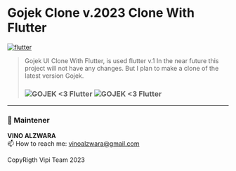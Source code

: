 # Gojek Clone v.2023 Clone With Flutter
[![flutter][]][web flutter] <br>
> Gojek UI Clone With Flutter, is used flutter v.1
In the near future this project will not have any changes. But I plan to make a clone of the latest version Gojek.<H3>
![GOJEK <3 Flutter](https://cdn-images-1.medium.com/max/1600/1*ykyQugsLdmh5DbOW5zA81w.gif)
![GOJEK <3 Flutter](https://miro.medium.com/max/800/1*EdVLWHqbs0KWktjq-IUOTw.png)


---

### 🚧 Maintener 
**VINO ALZWARA** <br>
📫 How to reach me: vinoalzwara@gmail.com


[flutter]: https://img.shields.io/badge/Platform-Flutter-02569B?logo=flutter
[web flutter]: https://flutter.dev

CopyRigth Vipi Team 2023
